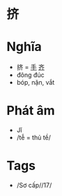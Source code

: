 # 挤

# Nghĩa
* 挤 = [手](手.md) [齐](齐.md)
* đông đúc
* bóp, nặn, vắt

# Phát âm
* Jǐ
*  /tễ = thủ tề/

# Tags
* /Sơ cấp//17/


